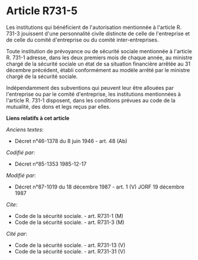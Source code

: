 # Article R731-5

Les institutions qui bénéficient de l'autorisation mentionnée à l'article R. 731-3 jouissent d'une personnalité civile
distincte de celle de l'entreprise et de celle du comité d'entreprise ou du comité inter-entreprises. 

Toute institution de prévoyance ou de sécurité sociale mentionnée à l'article R. 731-1 adresse, dans les deux premiers mois
de chaque année, au ministre chargé de la sécurité sociale un état de sa situation financière arrêtée au 31 décembre
précédent, établi conformément au modèle arrêté par le ministre chargé de la sécurité sociale. 

Indépendamment des subventions qui peuvent leur être allouées par l'entreprise ou par le comité d'entreprise, les
institutions mentionnées à l'article R. 731-1 disposent, dans les conditions prévues au code de la mutualité, des dons et
legs reçus par elles.

**Liens relatifs à cet article**

_Anciens textes_:

  - Décret n°46-1378 du 8 juin 1946 - art. 48 (Ab)

_Codifié par_:

  - Décret n°85-1353 1985-12-17

_Modifié par_:

  - Décret n°87-1019 du 18 décembre 1987 - art. 1 (V) JORF 19 décembre 1987

_Cite_:

  - Code de la sécurité sociale. - art. R731-1 (M)
  - Code de la sécurité sociale. - art. R731-3 (M)

_Cité par_:

  - Code de la sécurité sociale. - art. R731-13 (V)
  - Code de la sécurité sociale. - art. R731-31 (V)
